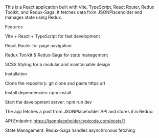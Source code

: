 This is a React application built with Vite, TypeScript, React Router, Redux Toolkit, and Redux-Saga. It fetches data from JSONPlaceholder and manages state using Redux.

Features

Vite + React + TypeScript for fast development

React Router for page navigation

Redux Toolkit & Redux-Saga for state management

SCSS Styling for a modular and maintainable design

Installation

Clone the repository: git clone and paste https url

Install dependencies: npm install

Start the development server: npm run dev

The app fetches a post from JSONPlaceholder API and stores it in Redux:

API Endpoint: https://jsonplaceholder.typicode.com/posts/1

State Management: Redux-Saga handles asynchronous fetching
